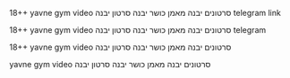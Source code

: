 18++ yavne gym video סרטונים יבנה מאמן כושר יבנה סרטון יבנה telegram link

18++ yavne gym video סרטונים יבנה מאמן כושר יבנה סרטון יבנה telegram

18++ yavne gym video סרטונים יבנה מאמן כושר יבנה סרטון יבנה 

yavne gym video סרטונים יבנה מאמן כושר יבנה סרטון יבנה 

